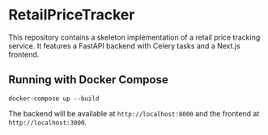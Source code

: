 # RetailPriceTracker

This repository contains a skeleton implementation of a retail price tracking service.
It features a FastAPI backend with Celery tasks and a Next.js frontend.

## Running with Docker Compose

```
docker-compose up --build
```

The backend will be available at `http://localhost:8000` and the frontend at `http://localhost:3000`.

